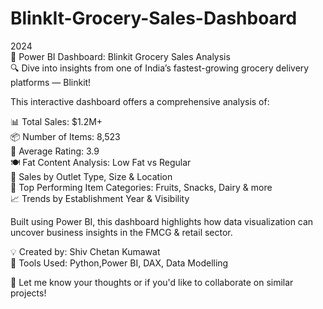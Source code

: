 # BlinkIt-Grocery-Sales-Dashboard<br>
2024<br>
🚀 Power BI Dashboard: Blinkit Grocery Sales Analysis<br>
🔍 Dive into insights from one of India’s fastest-growing grocery delivery platforms — Blinkit!<br>

This interactive dashboard offers a comprehensive analysis of:<br>

📊 Total Sales: $1.2M+  <br>
📦 Number of Items: 8,523<br>
🌟 Average Rating: 3.9<br>
🍽️ Fat Content Analysis: Low Fat vs Regular<br>
🏪 Sales by Outlet Type, Size & Location<br>
🥫 Top Performing Item Categories: Fruits, Snacks, Dairy & more<br>
📈 Trends by Establishment Year & Visibility<br>

Built using Power BI, this dashboard highlights how data visualization can uncover business insights in the FMCG & retail sector.<br>

💡 Created by: Shiv Chetan Kumawat<br>
📁 Tools Used: Python,Power BI, DAX, Data Modelling<br>

🔗 Let me know your thoughts or if you'd like to collaborate on similar projects!<br>
